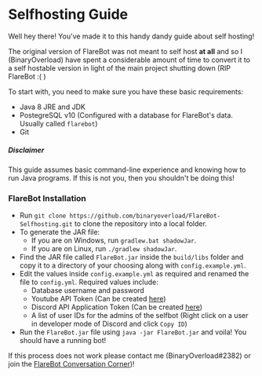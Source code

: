 # Selfhosting Guide
Well hey there! You've made it to this handy dandy guide about self hosting!

The original version of FlareBot was not meant to self host **at all** and so I (BinaryOverload) have spent a considerable amount of time to convert it to a self hostable version in light of the main project shutting down (RIP FlareBot :( )

To start with, you need to make sure you have these basic requirements:
 - Java 8 JRE and JDK
 - PostegreSQL v10 (Configured with a database for FlareBot's data. Usually called `flarebot`)
 - Git
 
##### Disclaimer
This guide assumes basic command-line experience and knowing how to run Java programs. If this is not you, then you shouldn't be doing this!

 ### FlareBot Installation
 - Run `git clone https://github.com/binaryoverload/FlareBot-Selfhosting.git` to clone the repository into a local folder.
 - To generate the JAR file:
   - If you are on Windows, run `gradlew.bat shadowJar`.
   - If you are on Linux, run `./gradlew shadowJar`.
 - Find the JAR file called `FlareBot.jar` inside the `build/libs` folder and copy it to a directory of your choosing along with `config.example.yml`.
 - Edit the values inside `config.example.yml` as required and renamed the file to `config.yml`. Required values include:
   - Database username and password
   - Youtube API Token (Can be created [here](https://console.cloud.google.com/apis/))
   - Discord API Application Token (Can be created [here](https://discordapp.com/developers/applications/me))
   - A list of user IDs for the admins of the selfbot (Right click on a user in developer mode of Discord and click `Copy ID`)
 - Run the `FlareBot.jar` file using `java -jar FlareBot.jar` and voila! You should have a running bot!
 
 If this process does not work please contact me (BinaryOverload#2382) or join the [FlareBot Conversation Corner](https://discord.gg/8AVZ6RJ))!